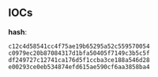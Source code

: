 
## IOCs

__hash__:

```text
c12c4d58541cc4f75ae19b65295a52c559570054
c0979ec20b87084317d1bfa50405f7149c3b5c5f
df249727c12741ca176d5f1ccba3ce188a546d28
e00293ce0eb534874efd615ae590cf6aa3858ba4
```